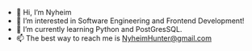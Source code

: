 - 👋 Hi, I’m Nyheim
- 👀 I’m interested in Software Engineering and Frontend Development!
- 🌱 I’m currently learning Python and PostGresSQL.
- 📫 The best way to reach me is NyheimHunter@gmail.com
